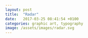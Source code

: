 ```yaml
---
layout: post
title:  "Radar"
date:   2017-03-25 08:41:54 +0100
categories: graphic art, typography
image: /assets/images/radar.svg
---
```

